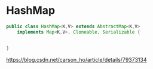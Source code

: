 # HashMap
```java
public class HashMap<K,V> extends AbstractMap<K,V>
    implements Map<K,V>, Cloneable, Serializable {


}

```


https://blog.csdn.net/carson_ho/article/details/79373134